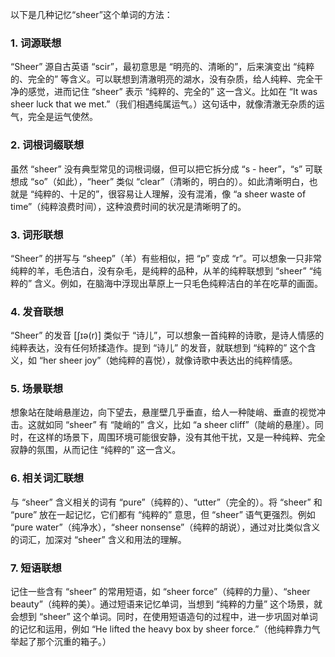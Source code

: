 以下是几种记忆“sheer”这个单词的方法：

### 1. 词源联想
“Sheer” 源自古英语 “scir”，最初意思是 “明亮的、清晰的”，后来演变出 “纯粹的、完全的” 等含义。可以联想到清澈明亮的湖水，没有杂质，给人纯粹、完全干净的感觉，进而记住 “sheer” 表示 “纯粹的、完全的” 这一含义。比如在 “It was sheer luck that we met.”（我们相遇纯属运气。）这句话中，就像清澈无杂质的运气，完全是运气使然。

### 2. 词根词缀联想
虽然 “sheer” 没有典型常见的词根词缀，但可以把它拆分成 “s - heer”，“s” 可联想成 “so”（如此），“heer” 类似 “clear”（清晰的，明白的）。如此清晰明白，也就是 “纯粹的、十足的”，很容易让人理解，没有混淆，像 “a sheer waste of time”（纯粹浪费时间），这种浪费时间的状况是清晰明了的。

### 3. 词形联想
“Sheer” 的拼写与 “sheep”（羊）有些相似，把 “p” 变成 “r”。可以想象一只非常纯粹的羊，毛色洁白，没有杂毛，是纯粹的品种，从羊的纯粹联想到 “sheer” “纯粹的” 含义。例如，在脑海中浮现出草原上一只毛色纯粹洁白的羊在吃草的画面。

### 4. 发音联想
“Sheer” 的发音 [ʃɪə(r)] 类似于 “诗儿”，可以想象一首纯粹的诗歌，是诗人情感的纯粹表达，没有任何矫揉造作。提到 “诗儿” 的发音，就联想到 “纯粹的” 这个含义，如 “her sheer joy”（她纯粹的喜悦），就像诗歌中表达出的纯粹情感。

### 5. 场景联想
想象站在陡峭悬崖边，向下望去，悬崖壁几乎垂直，给人一种陡峭、垂直的视觉冲击。这就如同 “sheer” 有 “陡峭的” 含义，比如 “a sheer cliff”（陡峭的悬崖）。同时，在这样的场景下，周围环境可能很安静，没有其他干扰，又是一种纯粹、完全寂静的氛围，从而记住 “纯粹的” 这一含义。

### 6. 相关词汇联想
与 “sheer” 含义相关的词有 “pure”（纯粹的）、“utter”（完全的）。将 “sheer” 和 “pure” 放在一起记忆，它们都有 “纯粹的” 意思，但 “sheer” 语气更强烈。例如 “pure water”（纯净水），“sheer nonsense”（纯粹的胡说），通过对比类似含义的词汇，加深对 “sheer” 含义和用法的理解。

### 7. 短语联想
记住一些含有 “sheer” 的常用短语，如 “sheer force”（纯粹的力量）、“sheer beauty”（纯粹的美）。通过短语来记忆单词，当想到 “纯粹的力量” 这个场景，就会想到 “sheer” 这个单词。同时，在使用短语造句的过程中，进一步巩固对单词的记忆和运用，例如 “He lifted the heavy box by sheer force.”（他纯粹靠力气举起了那个沉重的箱子。） 
